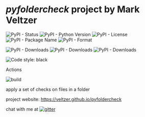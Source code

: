 
# *pyfoldercheck* project by Mark Veltzer

![PyPI - Status](https://img.shields.io/pypi/status/pyfoldercheck)
![PyPI - Python Version](https://img.shields.io/pypi/pyversions/pyfoldercheck)
![PyPI - License](https://img.shields.io/pypi/l/pyfoldercheck)
![PyPI - Package Name](https://img.shields.io/pypi/v/pyfoldercheck)
![PyPI - Format](https://img.shields.io/pypi/format/pyfoldercheck)

![PyPI - Downloads](https://img.shields.io/pypi/dd/pyfoldercheck)
![PyPI - Downloads](https://img.shields.io/pypi/dw/pyfoldercheck)
![PyPI - Downloads](https://img.shields.io/pypi/dm/pyfoldercheck)

![Code style: black](https://img.shields.io/badge/code%20style-black-000000.svg)


Actions

![build](https://github.com/veltzer/pyfoldercheck/workflows/build/badge.svg)

apply a set of checks on files in a folder

project website: https://veltzer.github.io/pyfoldercheck

chat with me at [![gitter](https://badges.gitter.im/Join%20Chat.svg)](https://gitter.im/veltzer/mark.veltzer)


